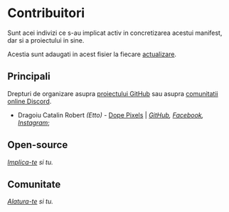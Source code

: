 # Contribuitori

Sunt acei indivizi ce s-au implicat activ in concretizarea acestui manifest, dar si a proiectului in sine.

Acestia sunt adaugati in acest fisier la fiecare [actualizare](https://github.com/ordinul/manifesto/releases).

## Principali

Drepturi de organizare asupra [proiectului GitHub](https://github.com/ordinul/manifesto) sau asupra [comunitatii online Discord](https://discord.gg/PvGUY7S).

- Dragoiu Catalin Robert *(Etto)* - [Dope Pixels](https://facebook.com/dopepixels) | *[GitHub](https://github.com/mental05), [Facebook](https://facebook.com/dragoiurobert), [Instagram](https://instagram.com/dragoiurobert)*;

## Open-source

*[Implica-te](https://github.com/ordinul/manifesto/issues) si tu.*

## Comunitate

*[Alatura-te](https://discord.gg/PvGUY7S) si tu.*
